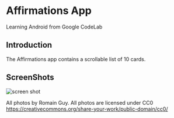 Affirmations App
================================

Learning Android from Google CodeLab


Introduction
------------
The Affirmations app contains a scrollable list of 10 cards.

ScreenShots
------------
![screen shot](image.png)





All photos by Romain Guy. All photos are licensed under CC0 https://creativecommons.org/share-your-work/public-domain/cc0/